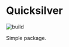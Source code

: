 # Quicksilver

![build](https://github.com/QuicksilverMachine/quicksilver/workflows/Build/badge.svg)

Simple package.
